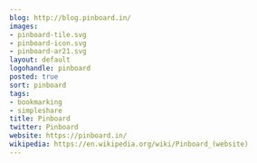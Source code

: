 ```yaml
---
blog: http://blog.pinboard.in/
images:
- pinboard-tile.svg
- pinboard-icon.svg
- pinboard-ar21.svg
layout: default
logohandle: pinboard
posted: true
sort: pinboard
tags:
- bookmarking
- simpleshare
title: Pinboard
twitter: Pinboard
website: https://pinboard.in/
wikipedia: https://en.wikipedia.org/wiki/Pinboard_(website)
---
```


